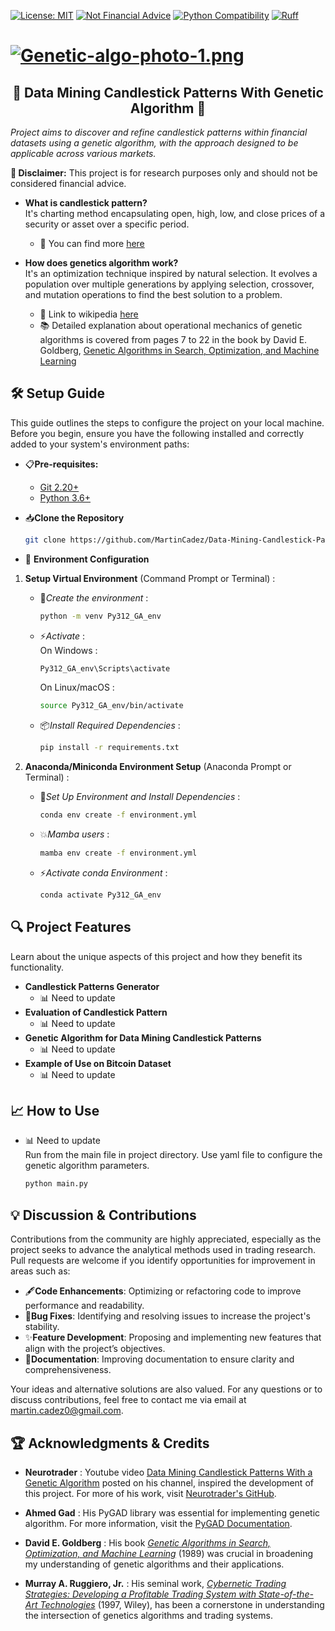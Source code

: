 [![License: MIT](https://img.shields.io/badge/License-MIT-yellow.svg)](https://opensource.org/licenses/MIT)
[![Not Financial Advice](https://img.shields.io/badge/Not_Financial_Advice-Important-red)](https://www.youtube.com/watch?v=CXrD4rAHZyE)
[![Python Compatibility](https://img.shields.io/badge/Python-3.6%2B-blue)](https://www.python.org/)
[![Ruff](https://img.shields.io/endpoint?url=https://raw.githubusercontent.com/astral-sh/ruff/main/assets/badge/v2.json)](https://github.com/astral-sh/ruff)

<!-- I will add this one when I the badge is ready -->
<!-- [![PyGAD](https://img.shields.io/badge/genetic-algorithm-pygad-blue)](https://pygad.readthedocs.io/en/stable/) -->

# [![Genetic-algo-photo-1.png](https://i.postimg.cc/Y2nxWK01/Genetic-algo-photo-1.png)](https://postimg.cc/0rSST4pQ)

<div align="center">
<h2>🧬 Data Mining Candlestick Patterns With Genetic Algorithm 🧬</h2>
</div>

_Project aims to discover and refine candlestick patterns within financial datasets using a genetic algorithm, with the approach designed to be applicable across various markets._

**🔴 Disclaimer:** This project is for research purposes only and should not be considered financial advice.

- **What is candlestick pattern?** <br>
  It's charting method encapsulating open, high, low, and close prices of a security or asset over a specific period.<br>

  - 📑 You can find more [here](https://www.investopedia.com/articles/active-trading/092315/5-most-powerful-candlestick-patterns.asp)

- **How does genetics algorithm work?** <br>
  It's an optimization technique inspired by natural selection. It evolves a population over multiple generations by applying selection, crossover, and mutation operations to find the best solution to a problem. <br>
  - 📑 Link to wikipedia [here](https://www.wikiwand.com/en/articles/Genetic_algorithm) <br>
  - 📚 Detailed explanation about operational mechanics of genetic algorithms is covered from pages 7 to 22 in the book by David E. Goldberg, [Genetic Algorithms in Search, Optimization, and Machine Learning](http://www2.fiit.stuba.sk/~kvasnicka/Free%20books/Goldberg_Genetic_Algorithms_in_Search.pdf)

## 🛠️ Setup Guide

This guide outlines the steps to configure the project on your local machine. Before you begin, ensure you have the following installed and correctly added to your system's environment paths:

- 📋**Pre-requisites:**

  - [Git 2.20+](https://git-scm.com/downloads)
  - [Python 3.6+](https://www.python.org/downloads/)

- 📥**Clone the Repository**

  ```bash
  git clone https://github.com/MartinCadez/Data-Mining-Candlestick-Patterns_With-Genetic_Algorithm.git
  ```

- 🔧 **Environment Configuration**

1. **Setup Virtual Environment** (Command Prompt or Terminal) :

   - 🌱*Create the environment* :
     ```bash
     python -m venv Py312_GA_env
     ```
   - ⚡*Activate* : <br>
     On Windows :
     ```bash
     Py312_GA_env\Scripts\activate
     ```
     On Linux/macOS :
     ```bash
     source Py312_GA_env/bin/activate
     ```
   - 📦*Install Required Dependencies* :
     ```bash
     pip install -r requirements.txt
     ```

2. **Anaconda/Miniconda Environment Setup** (Anaconda Prompt or Terminal) :
   - 🌱*Set Up Environment and Install Dependencies* :
     ```bash
     conda env create -f environment.yml
     ```
   - 💥*Mamba users* :
     ```bash
     mamba env create -f environment.yml
     ```
   - ⚡*Activate conda Environment* :
     ```bash
     conda activate Py312_GA_env
     ```

## 🔍 Project Features

Learn about the unique aspects of this project and how they benefit its functionality. <br>

- **Candlestick Patterns Generator**
  - 📊 Need to update
- **Evaluation of Candlestick Pattern**
  - 📊 Need to update
- **Genetic Algorithm for Data Mining Candlestick Patterns**
  - 📊 Need to update
- **Example of Use on Bitcoin Dataset**
  - 📊 Need to update

## 📈 How to Use

- 📊 Need to update <br>
  Run from the main file in project directory. Use yaml file to configure the genetic algorithm parameters.
  ```bash
  python main.py
  ```

## 💡 Discussion & Contributions

Contributions from the community are highly appreciated, especially as the project seeks to advance the analytical methods used in trading research. Pull requests are welcome if you identify opportunities for improvement in areas such as:

- 🖋️**Code Enhancements**: Optimizing or refactoring code to improve performance and readability.
- 🐛**Bug Fixes**: Identifying and resolving issues to increase the project's stability.
- ✨**Feature Development**: Proposing and implementing new features that align with the project’s objectives.
- 📄**Documentation**: Improving documentation to ensure clarity and comprehensiveness.

Your ideas and alternative solutions are also valued. For any questions or to discuss contributions, feel free to contact me via email at [martin.cadez0@gmail.com](mailto:martin.cadez0@gmail.com).

## 🏆 Acknowledgments & Credits

- **Neurotrader** : Youtube video [Data Mining Candlestick Patterns With a Genetic Algorithm](https://www.youtube.com/watch?v=2XQ3PsZActM) posted on his channel, inspired the development of this project. For more of his work, visit [Neurotrader's GitHub](https://github.com/neurotrader888).

- **Ahmed Gad** : His PyGAD library was essential for implementing genetic algorithm. For more information, visit the [PyGAD Documentation](https://pygad.readthedocs.io/en/stable/).

- **David E. Goldberg** : His book _[Genetic Algorithms in Search, Optimization, and Machine Learning](https://archive.org/details/geneticalgorithm0000gold/page/420/mode/2up)_ (1989) was crucial in broadening my understanding of genetic algorithms and their applications.

- **Murray A. Ruggiero, Jr.** : His seminal work, _[Cybernetic Trading Strategies: Developing a Profitable Trading System with State-of-the-Art Technologies](https://archive.org/details/cybernetictradin0000rugg/page/n5/mode/2up)_ (1997, Wiley), has been a cornerstone in understanding the intersection of genetics algorithms and trading systems.
